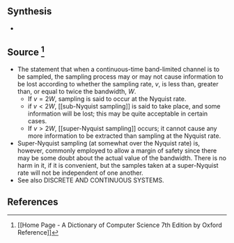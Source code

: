 ## Synthesis
- 
## Source [^1]
- The statement that when a continuous-time band-limited channel is to be sampled, the sampling process may or may not cause information to be lost according to whether the sampling rate, $v$, is less than, greater than, or equal to twice the bandwidth, $W$.
	- If $v=2 W$, sampling is said to occur at the Nyquist rate.
	- if $v<2 W$, [[sub-Nyquist sampling]] is said to take place, and some information will be lost; this may be quite acceptable in certain cases.
	- If $v>2 W$, [[super-Nyquist sampling]] occurs; it cannot cause any more information to be extracted than sampling at the Nyquist rate.
- Super-Nyquist sampling (at somewhat over the Nyquist rate) is, however, commonly employed to allow a margin of safety since there may be some doubt about the actual value of the bandwidth. There is no harm in it, if it is convenient, but the samples taken at a super-Nyquist rate will not be independent of one another.
- See also DISCRETE AND CONTINUOUS SYSTEMS.
## References

[^1]: [[Home Page - A Dictionary of Computer Science 7th Edition by Oxford Reference]]